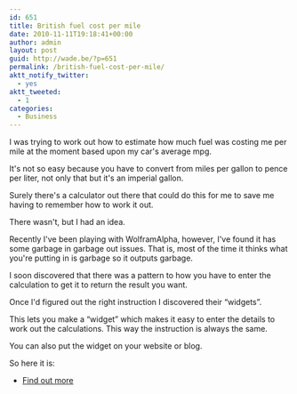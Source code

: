 ```yaml
---
id: 651
title: British fuel cost per mile
date: 2010-11-11T19:18:41+00:00
author: admin
layout: post
guid: http://wade.be/?p=651
permalink: /british-fuel-cost-per-mile/
aktt_notify_twitter:
  - yes
aktt_tweeted:
  - 1
categories:
  - Business
---
```

<p class="lead">
  I was trying to work out how to estimate how much fuel was costing me per mile at the moment based upon my car's average mpg.
</p>

It's not so easy because you have to convert from miles per gallon to pence per liter, not only that but it's an imperial gallon.

Surely there's a calculator out there that could do this for me to save me having to remember how to work it out.

There wasn't, but I had an idea.

<!--more-->Recently I've been playing with WolframAlpha, however, I've found it has some garbage in garbage out issues. That is, most of the time it thinks what you're putting in is garbage so it outputs garbage.

I soon discovered that there was a pattern to how you have to enter the calculation to get it to return the result you want.

Once I'd figured out the right instruction I discovered their &#8220;widgets&#8221;.

This lets you make a &#8220;widget&#8221; which makes it easy to enter the details to work out the calculations. This way the instruction is always the same.

You can also put the widget on your website or blog.

So here it is:
  


  * [Find out more](http://developer.wolframalpha.com/widgets/gallery/view.jsp?id=7f8987ece495e29ff9ee3d48544e26cb)